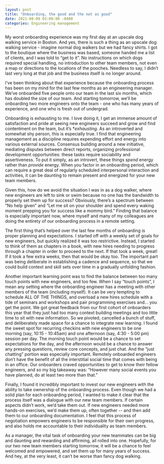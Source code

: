 ```yaml
---
layout: post
title: "Onboarding, the good and the not as good"
date: 2021-08-09 03:09:00 -0400
categories: Engineering management
---
```


My worst onboarding experience was my first day at an upscale dog walking service in Boston. And yes, there is such a thing as an upscale dog walking service - imagine normal dog walkers but we had fancy shirts. I got to the boutique where the business was based, someone handed me a list of clients, and I was told to “get to it”. No instructions on which dogs required special handling, no introduction to other team members, not even a map or directions to the locations of the pooches. Needless to say, I didn’t last very long at that job and the business itself is no longer around.

I’ve been thinking about that experience because the onboarding process has been on my mind for the last few months as an engineering manager. We’ve onboarded five people onto our team in the last six months, which has doubled the size of our team. And starting tomorrow, we’ll be onboarding two more engineers onto the team - one who has many years of experience, and one who is fresh out of undergrad.

Onboarding is exhausting to me. I love doing it, I get an immense amount of satisfaction and pride at seeing new engineers succeed and grow and find contentment on the team, but it’s **exhausting*. As an introverted and somewhat shy person, this is especially true. I find that engineering management as a discipline requires expending effort and energy into various external sources. Consensus building around a new initiative, mediating disputes between direct reports, organizing professional development opportunities: these tasks require sociability and assertiveness. To put it simply, as an introvert, these things *spend* energy rather than *provide* energy. When you factor in an onboarding period, which can require a great deal of regularly scheduled interpersonal interaction and activities, it can be daunting to remain present and energized for your new team members.

Given this, how do we avoid the situation I was in as a dog walker, where new engineers are left to sink or swim because no one has the bandwidth to properly set them up for success? Obviously, there’s a spectrum between “No help given” and “Let me sit on your shoulder and spend every waking moment prepping you for success like a mommy bird.” Finding that balance is especially important now, where myself and many of my colleagues are doing the entirety of our onboarding process in a remote setting.

The first thing that’s helped over the last few months of onboarding is proper planning and expectations. I started off with a weekly set of goals for new engineers, but quickly realized it was too restrictive. Instead, I started to think of them as chapters in a book, with new hires needing to progress through a chapter in order to proceed to the next. If that took a week, great! If it took a few extra weeks, then that would be okay too. The important part was being deliberate in establishing a cadence and sequence, so that we could build context and skill sets over time in a gradually unfolding fashion.

Another important learning point was to find the balance between too many touch points with new engineers, and too few. When I say “touch points”, I mean any setting where the onboarding engineer has a meeting with other members of the team (including myself). It can be very tempting to schedule ALL OF THE THINGS, and overload a new hires schedule with a tide of seminars and workshops and pair programming exercises and... you get the point. We got great feedback from our first cohort of onboarders this year that they just had too many context building meetings and too little time to sit with new information. So we pivoted, cancelled a bunch of stuff, and deliberately made space for a chance to integrate new learning. I found the sweet spot for recurring checkins with new engineers to be one morning (say, 10:15 - 10:45am) and one afternoon (say, 4:30 - 5:00 pm) session per day. The morning touch point would be a chance to set expectations for the day, and the afternoon would be a chance to answer any pressing questions, review core concepts, and just chat. And the “just chatting” portion was especially important. Remotely onboarded engineers don’t have the benefit of all the interstitial social time that comes with being in an office. Our onboarders craved opportunities to get to know their fellow engineers, and so my big takeaway was: “However many social events you have planned, do at least two more than that.”

Finally, I found it incredibly important to invest our new engineers with the ability to take ownership of the onboarding process. Even though we had a solid plan for each onboarding period, I wanted to make it clear that the process itself was a dialogue with our new team members. If certain aspects didn’t work, we’d take them out. If new engineers needed more hands-on exercises, we’d make them up, often together -- and then add them to our onboarding documentation. I feel that this process of negotiation empowers engineers to be responsible for their own progress, and also holds me accountable to their individuality as team members.

As a manager, the vital task of onboarding your new teammates can be big and daunting and rewarding and affirming, all rolled into one. Hopefully, for our two new team members starting tomorrow, it will be a chance to feel welcomed and empowered, and set them up for many years of success. And hey, at the very least, it can’t be worse than fancy dog walking.

